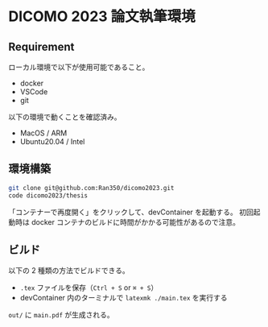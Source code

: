 # DICOMO 2023 論文執筆環境

## Requirement

ローカル環境で以下が使用可能であること。

- docker
- VSCode
- git

以下の環境で動くことを確認済み。

- MacOS / ARM
- Ubuntu20.04 / Intel

## 環境構築

```sh
git clone git@github.com:Ran350/dicomo2023.git
code dicomo2023/thesis
```

「コンテナーで再度開く」をクリックして、devContainer を起動する。
初回起動時は docker コンテナのビルドに時間がかかる可能性があるので注意。

## ビルド

以下の 2 種類の方法でビルドできる。

- `.tex` ファイルを保存（`Ctrl + S` or `⌘ + S`）
- devContainer 内のターミナルで `latexmk ./main.tex` を実行する

`out/` に `main.pdf` が生成される。
